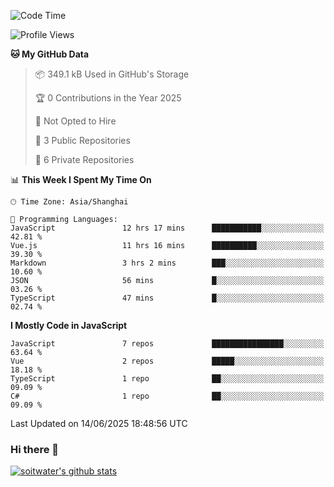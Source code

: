 <!--START_SECTION:waka-->
![Code Time](http://img.shields.io/badge/Code%20Time-5%2C143%20hrs%208%20mins-blue)

![Profile Views](http://img.shields.io/badge/Profile%20Views-3-blue)

**🐱 My GitHub Data** 

> 📦 349.1 kB Used in GitHub's Storage 
 > 
> 🏆 0 Contributions in the Year 2025
 > 
> 🚫 Not Opted to Hire
 > 
> 📜 3 Public Repositories 
 > 
> 🔑 6 Private Repositories 
 > 
📊 **This Week I Spent My Time On** 

```text
🕑︎ Time Zone: Asia/Shanghai

💬 Programming Languages: 
JavaScript               12 hrs 17 mins      ███████████░░░░░░░░░░░░░░   42.81 % 
Vue.js                   11 hrs 16 mins      ██████████░░░░░░░░░░░░░░░   39.30 % 
Markdown                 3 hrs 2 mins        ███░░░░░░░░░░░░░░░░░░░░░░   10.60 % 
JSON                     56 mins             █░░░░░░░░░░░░░░░░░░░░░░░░   03.26 % 
TypeScript               47 mins             █░░░░░░░░░░░░░░░░░░░░░░░░   02.74 % 
```

**I Mostly Code in JavaScript** 

```text
JavaScript               7 repos             ████████████████░░░░░░░░░   63.64 % 
Vue                      2 repos             █████░░░░░░░░░░░░░░░░░░░░   18.18 % 
TypeScript               1 repo              ██░░░░░░░░░░░░░░░░░░░░░░░   09.09 % 
C#                       1 repo              ██░░░░░░░░░░░░░░░░░░░░░░░   09.09 % 
```




 Last Updated on 14/06/2025 18:48:56 UTC
<!--END_SECTION:waka-->

### Hi there 👋
[![soitwater's github stats](https://github-readme-stats.vercel.app/api?username=soitwater)](https://github.com/soitwater/github-readme-stats)

